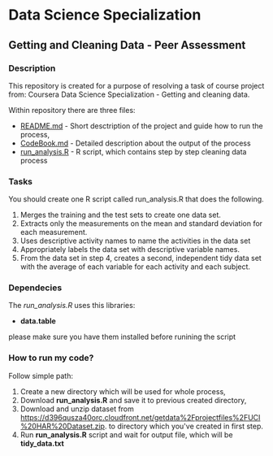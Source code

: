 # Data Science Specialization

## Getting and Cleaning Data - Peer Assessment

### Description

This repository is created for a purpose of resolving a task of course project from: Coursera Data Science Specialization - Getting and cleaning data.

Within repository there are three files:

  * [README.md](README.md) - Short desctription of the project and guide how to run the process,
  * [CodeBook.md](CodeBook.md) - Detailed description about the output of the process
  * [run_analysis.R](run_analysis.R) - R script, which contains step by step cleaning data process

### Tasks

You should create one R script called run_analysis.R that does the following. 
  1. Merges the training and the test sets to create one data set.
  2. Extracts only the measurements on the mean and standard deviation for each measurement. 
  3. Uses descriptive activity names to name the activities in the data set
  4. Appropriately labels the data set with descriptive variable names. 
  5. From the data set in step 4, creates a second, independent tidy data set with the average of each variable for each activity and each subject.

### Dependecies

The _run_analysis.R_ uses this libraries:

  * __data.table__

please make sure you have them installed before runining the script

### How to run my code?

Follow simple path:
  1. Create a new directory which will be used for whole process,
  2. Download __run_analysis.R__ and save it to previous created directory,
  3. Download and unzip dataset from https://d396qusza40orc.cloudfront.net/getdata%2Fprojectfiles%2FUCI%20HAR%20Dataset.zip. to directory which you've created in first step.
  4. Run __run_analysis.R__ script and wait for output file, which will be __tidy_data.txt__
